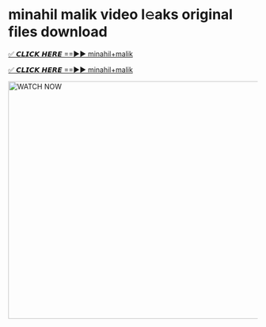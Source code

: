 # minahil malik video l𝚎aks original files download

<p><a href="https://mediafirer.com/minahil+malik&ref=titik" rel="nofollow">✅ 𝘾𝙇𝙄𝘾𝙆 𝙃𝙀𝙍𝙀 ==►► minahil+malik</a></p>

<p><a href="https://mediafirer.com/minahil+malik&ref=titik" rel="nofollow">✅ 𝘾𝙇𝙄𝘾𝙆 𝙃𝙀𝙍𝙀 ==►► minahil+malik</a></p>

<p><a rel="nofollow" title="WATCH NOW" href="https://mediafirer.com/minahil+malik&ref=titik"><img border="minahil+malik" height="480" width="854" title="WATCH NOW" alt="WATCH NOW" src="https://i.imgur.com/WiGg2rx.gif"></a></p>